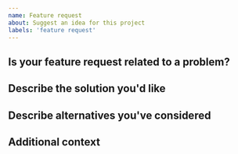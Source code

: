 ```yaml
---
name: Feature request
about: Suggest an idea for this project
labels: 'feature request'
---
```


## Is your feature request related to a problem?
<!--
  What's the motivation behind this issue?

  Eg. I'm frustrated when...
-->

## Describe the solution you'd like
<!--
  What kind of solution would you like to see?

  What makes it a good solution?
-->

## Describe alternatives you've considered
<!--
  What else did you try?

  Do you have a work around?
-->

## Additional context
<!--
  Anything else to share?

  Screenshots? Links?
-->
